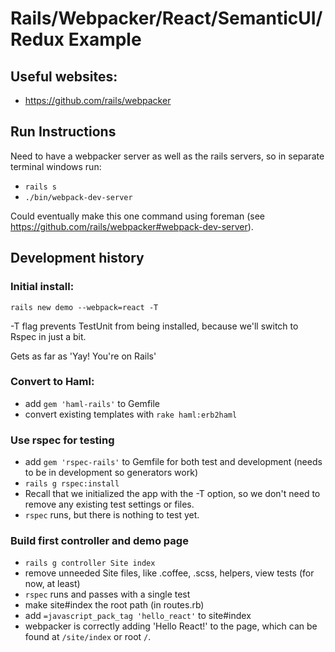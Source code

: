 # Rails/Webpacker/React/SemanticUI/Redux Example

## Useful websites:

* https://github.com/rails/webpacker

## Run Instructions

Need to have a webpacker server as well as the rails servers, so in separate terminal windows run:

* `rails s`
* `./bin/webpack-dev-server` 

Could eventually make this one command using foreman (see https://github.com/rails/webpacker#webpack-dev-server).

## Development history

### Initial install: 
`rails new demo --webpack=react -T`

-T flag prevents TestUnit from being installed, because we'll switch to Rspec in just a bit.

Gets as far as 'Yay! You're on Rails'

### Convert to Haml:
* add `gem 'haml-rails'` to Gemfile
* convert existing templates with `rake haml:erb2haml`

### Use rspec for testing
* add `gem 'rspec-rails'` to Gemfile for both test and development (needs to be in development so generators work)
* `rails g rspec:install`
* Recall that we initialized the app with the -T option, so we don't need to remove any existing test settings or files.
* `rspec` runs, but there is nothing to test yet.

### Build first controller and demo page
* `rails g controller Site index`
* remove unneeded Site files, like .coffee, .scss, helpers, view tests (for now, at least)
* `rspec` runs and passes with a single test
* make site#index the root path (in routes.rb)
* add `=javascript_pack_tag 'hello_react'` to site#index
* webpacker is correctly adding 'Hello React!' to the page, which can be found at `/site/index` or root `/`.